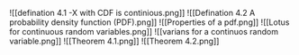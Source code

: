 ![[defination 4.1 -X with CDF is continious.png]]
![[Defination 4.2 A probability density function (PDF).png]]
![[Properties of a pdf.png]]
![[Lotus for continuous random variables.png]]
![[varians for a continuos random variable.png]]
![[Theorem 4.1.png]]
![[Theorem 4.2.png]]
